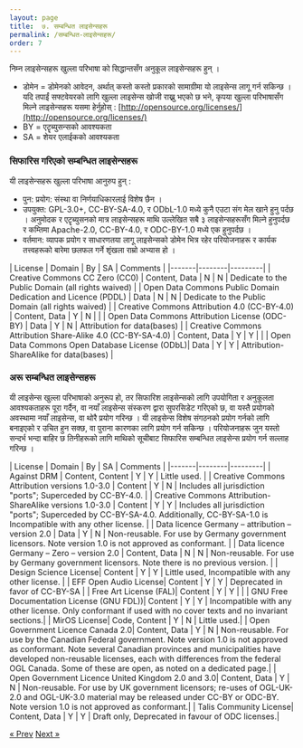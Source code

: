 ```yaml
---
layout: page
title:  ७. सम्बन्धित लाइसेन्सहरू 
permalink: /सम्बन्धित-लाइसेन्सहरू/
order: 7
---
```


निम्न लाइसेन्सहरू खुल्ला परिभाषा को सिद्धान्तसँग अनुकूल लाइसेन्सहरू हुन् ।

- डोमेन = डोमेनको आवेदन, अर्थात् कस्तो कस्तो प्रकारको सामाग्रीमा यो लाइसेन्स लागू गर्न सकिन्छ । यदि तपाईं सफ्टवेयरको लागि खुल्ला लाइसेन्स खोजी राख्नु भएको छ भने, कृपया खुल्ला परिभाषासँग मिल्ने लाइसेन्सहरू यसमा हेर्नुहोस् : 
[http://opensource.org/licenses/](http://opensource.org/licenses/)
- BY = एटॄब्युसन्सको आवश्यकता
-  SA  = शेयर एलाईकको  आवश्यकता

### सिफारिस गरिएको सम्बन्धित लाइसेन्सहरू
यी लाइसेन्सहरू खुल्ला परिभाषा आनुरुप हुन् :
- पुन: प्रयोग: संस्था वा निर्णयाधिकारलाई विशेष छैन ।
- उपयुक्त: GPL-3.0+, CC-BY-SA-4.0, र ODbL-1.0 मध्ये कुनै एउटा संग मेल खाने हुनु पर्दछ । अनुमोदक र एटॄब्युसनको मात्र लाइसेन्सहरू माथि उल्लेखित सबै ३ लाइसेन्सहरूसँग मिल्ने हुनुपर्दछ र कम्तिमा Apache-2.0, CC-BY-4.0, र ODC-BY-1.0 मध्ये एक हुनुपर्दछ ।
- वर्तमान: व्यापक प्रयोग र साधारणतया लागू लाइसेन्सको डोमेन भित्र रहेर परियोजनाहरू र कार्यक तत्त्वहरूको बारेमा छलफल गर्ने शृंखला राम्रो अभ्यास हो ।


| License | Domain | By | SA | Comments |
|-------|--------|---------|
| Creative Commons CC Zero (CC0) | Content, Data | N | N | Dedicate to the Public Domain (all rights waived) |
| Open Data Commons Public Domain Dedication and Licence (PDDL) |  Data | N | N | Dedicate to the Public Domain (all rights waived) |
| Creative Commons Attribution 4.0 (CC-BY-4.0) | Content, Data | Y | N |  |
| Open Data Commons Attribution License (ODC-BY) | Data | Y | N | Attribution for data(bases) |
| Creative Commons Attribution Share-Alike 4.0 (CC-BY-SA-4.0) | Content, Data | Y | Y |  |
| Open Data Commons Open Database License (ODbL)|  Data | Y | Y | Attribution-ShareAlike for data(bases) |

### अरू सम्बन्धित लाइसेन्सहरू
यी लाइसेन्स खुल्ला परिभाषाको अनुरूप हो, तर सिफारिश लाइसेन्सको लागि उपयोगिता र अनुकूलता आवश्यकताहरू पूरा गर्दैन, वा नयाँ लाइसेन्स संस्करण द्वारा सुपरसिडेट गरिएको छ, वा यस्तै प्रयोगको अवस्थामा नयाँ लाइसेन्स, वा थोरै प्रयोग गरिन्छ । यी लाइसेन्स विशेष संगठनको प्रयोग गर्नको लागि बनाइएको र उचित हुन सक्छ, वा पुराना कारणका लागि  प्रयोग गर्न सकिन्छ । परियोजनाहरू जुन यस्तो सन्दर्भ भन्दा बाहिर छ तिनीहरूको लागि माथिको सूचीबाट सिफारिस सम्बन्धित लाइसेन्स प्रयोग गर्न सल्लाह गरिन्छ ।

| License | Domain | By | SA | Comments |
|-------|--------|---------|
| Against DRM | Content, Content | Y | Y | Little used. |
| Creative Commons Attribution versions 1.0-3.0 |  Content | Y | N | Includes all jurisdiction "ports"; Superceded by CC-BY-4.0. |
| Creative Commons Attribution-ShareAlike versions 1.0-3.0 | Content | Y | Y | Includes all jurisdiction "ports"; Superceded by CC-BY-SA-4.0. Additionally, CC-BY-SA-1.0 is Incompatible with any other license. |
| Data licence Germany – attribution – version 2.0 | Data | Y | N | Non-reusable. For use by Germany government licensors. Note version 1.0 is not approved as conformant. |
| Data licence Germany – Zero – version 2.0 | Content, Data | N | N | Non-reusable. For use by Germany government licensors. Note there is no previous version. |
| Design Science License|  Content | Y | Y | Little used, Incompatible with any other license. |
| EFF Open Audio License|  Content | Y | Y | Deprecated in favor of CC-BY-SA |
| Free Art License (FAL)|  Content | Y | Y | |
| GNU Free Documentation License (GNU FDL))|  Content | Y | Y | Incompatible with any other license. Only conformant if used with no cover texts and no invariant sections.|
| MirOS License|  Code, Content | Y | N | Little used.|
| Open Government Licence Canada 2.0|  Content, Data | Y | N | Non-reusable. For use by the Canadian Federal government. Note version 1.0 is not approved as conformant. Note several Canadian provinces and municipalities have developed non-reusable licenses, each with differences from the federal OGL Canada. Some of these are open, as noted on a dedicated page.|
| Open Government Licence United Kingdom 2.0 and 3.0|  Content, Data | Y | N | Non-reusable. For use by UK government licensors; re-uses of OGL-UK-2.0 and OGL-UK-3.0 material may be released under CC-BY or ODC-BY. Note version 1.0 is not approved as conformant.|
| Talis Community License|  Content, Data | Y | Y | Draft only, Deprecated in favour of ODC licenses.|






<!-- Pagination -->
<div class="pagination">
  <a class="pagination-item older" href="{{ site.baseurl }}/डाटालाई-कसरी-खुल्ला-बनाउने">&laquo; Prev</a>
  <a class="pagination-item newer" href="{{ site.baseurl }}/डाटालाई-प्राविधिक-रुपमा-उपलब्ध-तथा-खुल्ला-कसरी-बनाउने">Next &raquo;</a>
</div>
